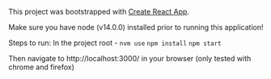 This project was bootstrapped with [Create React App](https://github.com/facebook/create-react-app).

Make sure you have node (v14.0.0) installed prior to running this application!

Steps to run:
In the project root - 
`nvm use`
`npm install`
`npm start`

Then navigate to http://localhost:3000/ in your browser (only tested with chrome and firefox)
